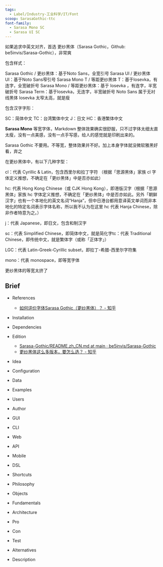 ```yaml
---
tags:
  - Label/Industry-工业科学/IT/Font
scoop: SarasaGothic-ttc
font-family:
  - Sarasa Mono SC
  - Sarasa UI SC
---
```


如果追求中英文对齐，首选 更纱黑体（Sarasa Gothic，Github: be5invis/Sarasa-Gothic），非常爽

包含样式：

Sarasa Gothic / 更纱黑体：基于Noto Sans，全宽引号
Sarasa UI / 更纱黑体 UI：基于Noto Sans窄引号
Sarasa Mono T / 等距更纱黑体 T：基于Iosevka，有连字，全宽破折号
Sarasa Mono / 等距更纱黑体：基于 Iosevka ，有连字，半宽破折号
Sarasa Term：基于Iosevka，无连字，半宽破折号
Noto Sans 属于无衬线黑体
Iosevka 太窄太高，就是瘦

包含汉字字形：

SC：简体中文
TC：台湾繁体中文
J：日文
HC：香港繁体中文



**Sarasa Mono** 等宽字体，Markdown 整体效果确实很舒服，只不过字体太细太直太瘦，没有一点美感，没有一点手写感，给人的感觉就是印刷出来的。

Sarasa Gothic 不要用。不等宽，整体效果并不好。加上本身字体就没微软雅黑好看，弃之



在更纱黑体中，有以下几种字型：

cl：代表 Cyrillic & Latin，包含西里尔和拉丁字符  （根据「思源黑体」家族 cl 字体定义推想，不确定在「更纱黑体」中是否亦如此）

hc: 代表 Hong Kong Chinese（或 CJK Hong Kong），即港版汉字（根据「思源黑体」家族 hc 字体定义推想，不确定在「更纱黑体」中是否亦如此。另外「朝鲜汉字」也有一个本地化的英文名词“Hanja”，但中日港台都用意译英文单词而非本地化的特定名词表示字体名称，所以我不认为在这里 hc 代表 Hanja Chinese，除非作者特意为之。）

j：代表 Japanese，即日文，包含和制汉字

sc：代表 Simplified Chinese，即简体中文，就是简化字tc：代表 Traditional Chinese，即传统中文，就是繁体字（或称「正体字」）

LGC：代表 Latin-Greek-Cyrillic subset，即拉丁-希腊-西里尔字符集

mono：代表 monospace，即等宽字体

更纱黑体的等宽太挤了
## Brief

- References
    - [如何评价字体Sarasa Gothic（更纱黑体）？ - 知乎](https://www.zhihu.com/question/377312738)

- Installation

- Dependencies

- Edition
    - [Sarasa-Gothic/README.zh\_CN.md at main · be5invis/Sarasa-Gothic](https://github.com/be5invis/Sarasa-Gothic/blob/main/README.zh_CN.md)
    - [更纱黑体这么多版本，要怎么选？ - 知乎](https://zhuanlan.zhihu.com/p/627059922)

- Idea

- Configuration

- Data

- Examples

- Users

- Author

- GUI

- CLI

- Web

- API

- Mobile

- DSL

- Shortcuts

- Philosophy

- Objects

- Fundamentals

- Architecture

- Pro

- Con

- Test

- Alternatives

- Description
